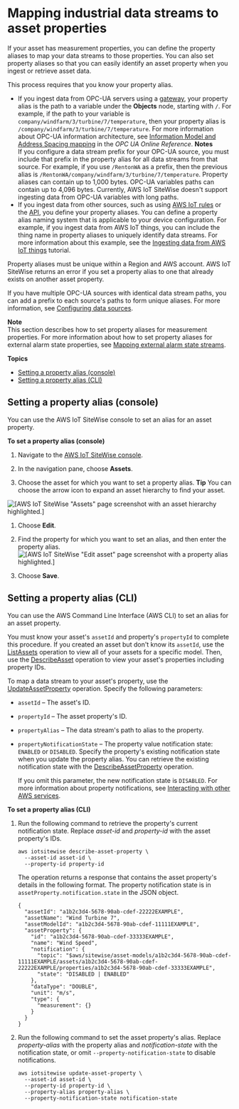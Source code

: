 # Mapping industrial data streams to asset properties<a name="connect-data-streams"></a>

If your asset has measurement properties, you can define the property aliases to map your data streams to those properties\. You can also set property aliases so that you can easily identify an asset property when you ingest or retrieve asset data\.

This process requires that you know your property alias\.
+ If you ingest data from OPC\-UA servers using a [gateway](gateways.md), your property alias is the path to a variable under the **Objects** node, starting with `/`\. For example, if the path to your variable is `company/windfarm/3/turbine/7/temperature`, then your property alias is `/company/windfarm/3/turbine/7/temperature`\. For more information about OPC\-UA information architecture, see [Information Model and Address Spacing mapping](https://reference.opcfoundation.org/v105/Core/docs/Part8/A.4.2/) in the *OPC UA Online Reference*\.
**Notes**  
If you configure a data stream prefix for your OPC\-UA source, you must include that prefix in the property alias for all data streams from that source\. For example, if you use `/RentonWA` as a prefix, then the previous alias is `/RentonWA/company/windfarm/3/turbine/7/temperature`\.
Property aliases can contain up to 1,000 bytes\. OPC\-UA variables paths can contain up to 4,096 bytes\. Currently, AWS IoT SiteWise doesn't support ingesting data from OPC\-UA variables with long paths\.
+ If you ingest data from other sources, such as using [AWS IoT rules](iot-rules.md) or the [API](ingest-api.md), you define your property aliases\. You can define a property alias naming system that is applicable to your device configuration\. For example, if you ingest data from AWS IoT things, you can include the thing name in property aliases to uniquely identify data streams\. For more information about this example, see the [Ingesting data from AWS IoT things](ingest-data-from-iot-things.md) tutorial\.

Property aliases must be unique within a Region and AWS account\. AWS IoT SiteWise returns an error if you set a property alias to one that already exists on another asset property\.

If you have multiple OPC\-UA sources with identical data stream paths, you can add a prefix to each source's paths to form unique aliases\. For more information, see [Configuring data sources](configure-sources.md)\.

**Note**  
This section describes how to set property aliases for measurement properties\. For more information about how to set property aliases for external alarm state properties, see [Mapping external alarm state streams](connect-alarm-data-streams.md)\.

**Topics**
+ [Setting a property alias \(console\)](#set-property-alias-console)
+ [Setting a property alias \(CLI\)](#set-property-alias-cli)

## Setting a property alias \(console\)<a name="set-property-alias-console"></a>

You can use the AWS IoT SiteWise console to set an alias for an asset property\.

**To set a property alias \(console\)**

1. <a name="sitewise-open-console"></a>Navigate to the [AWS IoT SiteWise console](https://console.aws.amazon.com/iotsitewise/)\.

1. <a name="sitewise-choose-assets"></a>In the navigation pane, choose **Assets**\.

1. Choose the asset for which you want to set a property alias\.
**Tip**  <a name="sitewise-expand-asset-hierarchy"></a>
You can choose the arrow icon to expand an asset hierarchy to find your asset\.  

![\[AWS IoT SiteWise "Assets" page screenshot with an asset hierarchy highlighted.\]](http://docs.aws.amazon.com/iot-sitewise/latest/userguide/images/sitewise-expand-asset-hierarchy-console.png)

1. Choose **Edit**\.

1. Find the property for which you want to set an alias, and then enter the property alias\.  
![\[AWS IoT SiteWise "Edit asset" page screenshot with a property alias highlighted.\]](http://docs.aws.amazon.com/iot-sitewise/latest/userguide/images/sitewise-enter-property-alias-console.png)

1. Choose **Save**\.

## Setting a property alias \(CLI\)<a name="set-property-alias-cli"></a>

You can use the AWS Command Line Interface \(AWS CLI\) to set an alias for an asset property\.

You must know your asset's `assetId` and property's `propertyId` to complete this procedure\. If you created an asset but don't know its `assetId`, use the [ListAssets](https://docs.aws.amazon.com/iot-sitewise/latest/APIReference/API_ListAssets.html) operation to view all of your assets for a specific model\. Then, use the [DescribeAsset](https://docs.aws.amazon.com/iot-sitewise/latest/APIReference/API_DescribeAsset.html) operation to view your asset's properties including property IDs\.

To map a data stream to your asset's property, use the [UpdateAssetProperty](https://docs.aws.amazon.com/iot-sitewise/latest/APIReference/API_UpdateAssetProperty.html) operation\. Specify the following parameters:
+ `assetId` – The asset's ID\.
+ `propertyId` – The asset property's ID\.
+ `propertyAlias` – The data stream's path to alias to the property\.
+ `propertyNotificationState` – The property value notification state: `ENABLED` or `DISABLED`\. Specify the property's existing notification state when you update the property alias\. You can retrieve the existing notification state with the [DescribeAssetProperty](https://docs.aws.amazon.com/iot-sitewise/latest/APIReference/API_DescribeAssetProperty.html) operation\.

  If you omit this parameter, the new notification state is `DISABLED`\. For more information about property notifications, see [Interacting with other AWS services](interact-with-other-services.md)\.

**To set a property alias \(CLI\)**

1. Run the following command to retrieve the property's current notification state\. Replace *asset\-id* and *property\-id* with the asset property's IDs\.

   ```
   aws iotsitewise describe-asset-property \
     --asset-id asset-id \
     --property-id property-id
   ```

   The operation returns a response that contains the asset property's details in the following format\. The property notification state is in `assetProperty.notification.state` in the JSON object\.

   ```
   {
     "assetId": "a1b2c3d4-5678-90ab-cdef-22222EXAMPLE",
     "assetName": "Wind Turbine 7",
     "assetModelId": "a1b2c3d4-5678-90ab-cdef-11111EXAMPLE",
     "assetProperty": {
       "id": "a1b2c3d4-5678-90ab-cdef-33333EXAMPLE",
       "name": "Wind Speed",
       "notification": {
         "topic": "$aws/sitewise/asset-models/a1b2c3d4-5678-90ab-cdef-11111EXAMPLE/assets/a1b2c3d4-5678-90ab-cdef-22222EXAMPLE/properties/a1b2c3d4-5678-90ab-cdef-33333EXAMPLE",
         "state": "DISABLED | ENABLED"
       },
       "dataType": "DOUBLE",
       "unit": "m/s",
       "type": {
         "measurement": {}
       }
     }
   }
   ```

1. Run the following command to set the asset property's alias\. Replace *property\-alias* with the property alias and *notification\-state* with the notification state, or omit `--property-notification-state` to disable notifications\.

   ```
   aws iotsitewise update-asset-property \
     --asset-id asset-id \
     --property-id property-id \
     --property-alias property-alias \
     --property-notification-state notification-state
   ```
